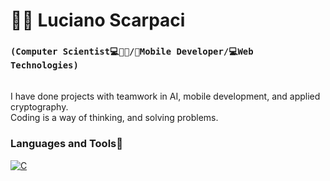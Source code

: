 # 🧔🏻 Luciano Scarpaci

### **`(Computer Scientist💻🧔🏻/📲Mobile Developer/💻Web Technologies)`**
\
I have done projects with teamwork in AI, mobile development, and applied cryptography.
\
Coding is a way of thinking, and solving problems.
### Languages and Tools📠
[![C][1]][1]

[1]: https://custom-icon-badges.demolab.com/badge/-C/C++-blue?style=for-the-badge&logoColor=white&logo=repo

